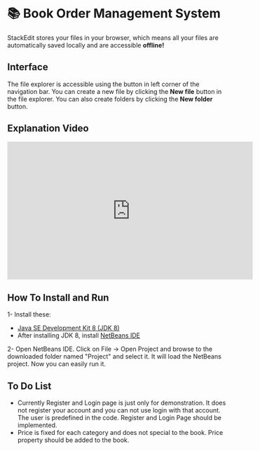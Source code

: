 # 📚 Book Order Management System

StackEdit stores your files in your browser, which means all your files are automatically saved locally and are accessible **offline!**

## Interface

The file explorer is accessible using the button in left corner of the navigation bar. You can create a new file by clicking the **New file** button in the file explorer. You can also create folders by clicking the **New folder** button. 

## Explanation Video

<iframe width="560" height="315" src="https://www.youtube.com/embed/pK7_TmLFsKM" title="YouTube video player" frameborder="0" allow="accelerometer; autoplay; clipboard-write; encrypted-media; gyroscope; picture-in-picture" allowfullscreen></iframe>

## How To Install and Run

1- Install these:
-   [Java SE Development Kit 8 (JDK 8)](http://www.oracle.com/technetwork/java/javase/downloads/jdk8-downloads-2133151.html)
-   After installing JDK 8, install  [NetBeans IDE](https://netbeans.org/downloads/)

2- Open NetBeans IDE. Click on File -> Open Project and browse to the downloaded folder named "Project" and select it. It will load the NetBeans project. Now you can easily run it.

## To Do List

 - Currently Register and Login page is just only for demonstration. It does not register your account and you can not use login with that account. The user is predefined in the code. Register and Login Page should be implemented.
 - Price is fixed for each category and does not special to the book. Price property should be added to the book.


